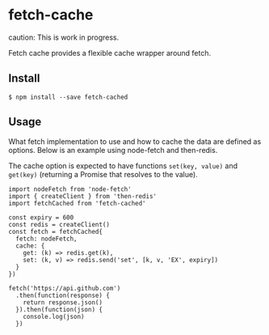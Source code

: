 fetch-cache
=====================

caution: This is work in progress.

Fetch cache provides a flexible cache wrapper around fetch.

## Install

```
$ npm install --save fetch-cached
```
## Usage

What fetch implementation to use and how to cache the
data are defined as options. Below is an example using node-fetch and then-redis.

The cache option is expected to have functions `set(key, value)` and `get(key)` (returning a Promise that resolves to the value).

```
import nodeFetch from 'node-fetch'
import { createClient } from 'then-redis'
import fetchCached from 'fetch-cached'

const expiry = 600
const redis = createClient()
const fetch = fetchCached{
  fetch: nodeFetch,
  cache: {
    get: (k) => redis.get(k),
    set: (k, v) => redis.send('set', [k, v, 'EX', expiry])
  }
})

fetch('https://api.github.com')
  .then(function(response) {
    return response.json()
  }).then(function(json) {
    console.log(json)
  })
```
